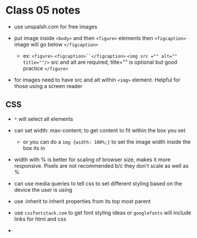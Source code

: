 # Class 05 notes

- use unspalsh.com for free images

- put image inside `<body>` and then `<figure>` elements then `<figcaption>` image will go below `</figcaption>`
  - ex:   `<figure>`
          `<figcaption>``</figcaption>` 
          `<img src ="" alt="" title=""/>` src and alt are required, title="" is optional but good practice
          `</figure>`

- for images need to have src and alt within `<img>` element.  Helpful for those using a screen reader

## CSS 

- `*` will select all elements

- can set width: max-content; to get content to fit within the box you set
  - or you can do a `img {width: 100%;}` to set the image width inside the box its in
 
 - width with % is better for scaling of browser size, makes it more responsive. Pixels are not recommended b/c they don't scale as well as %
 
 - can use media queries to tell css to set different styling based on the device the user is using

 - use :inherit to inherit properties from its top most parent

 - use `cssfontstack.com` to get font styling ideas or `googlefonts` will include links for html and css

 -  

